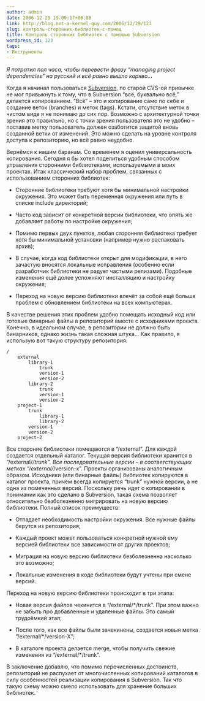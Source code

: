 ```yaml
---
author: admin
date: 2006-12-29 19:00:17+00:00
link: http://blog.not-a-kernel-guy.com/2006/12/29/123
slug: контроль-сторонних-библиотек-с-помощ
title: Контроль сторонних библиотек с помощью Subversion
wordpress_id: 123
tags:
- Инструменты
---
```


_Я потратил пол часа, чтобы перевести фразу “managing project dependencies” на русский и всё равно вышло коряво..._

Когда я начинал пользоваться [Subversion](http://subversion.tigris.org/), по старой CVS-ой привычке не мог привыкнуть к тому, что в Subversion “всё, буквально всё,” делается копированием. “Всё” – это и копирование само по себе и создание веток (branches) и меток (tags). Кстати, отсутствие меток в чистом виде я не понимаю до сих пор. Возможно с архитектурной точки зрения это правильно, но с точки зрения пользователя это не удобно – поставив метку пользователь должен озаботится защитой вновь созданной ветки от изменений. Это можно сделать на уровне контроля доступа к репозиторию, но всё равно неудобно.

Вернёмся к нашим баранам. Со временем я оценил универсальность копирования. Сегодня я бы хотел поделиться удобным способом управления сторонними библиотеками, используемыми в моих проектах. Итак классический набор проблем, связанных с использованием сторонних библиотек:

  * Сторонние библиотеки требуют хотя бы минимальной настройки окружения. Это может быть переменная окружения или путь в списке include директорий;

  * Часто код зависит от конкретной версии библиотеки, что опять же добавляет работы по настройке окружения;

  * Помимо первых двух пунктов, любая сторонняя библиотека требует хотя бы минимальной установки (например нужно распаковать архив);

  * В случае, когда код библиотеки открыт для модификации, в него зачастую вносятся локальные исправления (особенно если разработчик библиотеки не радует частыми релизами). Подобные изменения ещё долее усложняют инсталляцию и настройку окружения;

  * Переход на новую версию библиотеки влечёт за собой ещё больше проблем с обновлением библиотеки на всех компьютерах.

В качестве решения этих проблем удобно помещать исходный код или готовые бинарные файлы в репозиторий вместе с исходниками проекта. Конечно, в идеальном случае, в репозитории не должно быть бинарников, однако жизнь такая сложная штука... Как правило, я использую вот такую структуру репозитория:

```no-highlight
/
    external
        library-1
            trunk
            version-1
            version-2
        library-2
            trunk
            version-1
            version-2
    project-1
        trunk
            library-1
            library-2
        version-1
        version-2
    project-2
```

Все стороние библиотеки помещаются в “/external”. Для каждой создается отдельный каталог. Текущая версия библиотеки хранится в “/external/*/trunk”. Все последовательные версии – в соответствующих метках “/external/*/version-x”. Проекты организованы аналогичным образом. Исходники (или бинарные файлы) библиотек копируются в каталог проекта, причём всегда копируется “trunk” нужной версии, а не одна из помеченных версий. Поскольку речь идет о копировании в понимании как это сделано в Subversion, такая схема позволяет относительно безболезненно мигрировать на новую версию библиотеки. Полный список преимуществ:

  * Отпадает необходимость настройки окружения. Все нужные файлы берутся из репозитория;

  * Каждый проект может пользоваться конкретной нужной ему версией библиотеки все зависимости от других проектов;

  * Миграция на новую версию библиотеки безболезненна насколько это возможно;

  * Локальные изменения в коде библиотеки будут учтены при смене версий.

Переход на новую версию библиотеки происходит в три этапа:

  * Новая версия файлов чекинится в “/external/*/trunk”. При этом важно не забыть про добавленные и удаленные файлы. Это самый трудоёмкий этап;

  * После того, как все файлы были зачекинены, создается новыя метка “/external/*/version-X”;

  * В каталоге проекта делается merge, чтобы получить свежие изменения из “/external/*/trunk”.

В заключение добавлю, что помимо перечисленных достоинств, репозиторий не распухает от многочисленных копирований каталогов в силу особенностей реализации копирования в Subversion. Так что такую схему можно смело использовать для хранение больших библиотек. 
